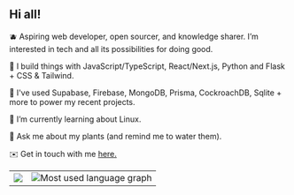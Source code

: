 ## Hi all!

🫐 Aspiring web developer, open sourcer, and knowledge sharer. I’m interested in tech and all its possibilities for doing good.

🍊 I build things with JavaScript/TypeScript, React/Next.js, Python and Flask + CSS & Tailwind.

🥝 I've used Supabase, Firebase, MongoDB, Prisma, CockroachDB, Sqlite + more to power my recent projects.

🍓 I’m currently learning about Linux.
  
🌼 Ask me about my plants (and remind me to water them).  

✉️ Get in touch with me <a href="mailto:hi@juliab.dev" target="_blank">here.</a>

<table>
<tr>
<td>
<img src="https://github-readme-stats.vercel.app/api?username=dejmedus&show_icons=true&count_private=true&hide_border=true" align="center"/>
</td>
<td>
<img src="https://github-readme-stats.vercel.app/api/top-langs/?username=dejmedus&hide=jupyter%20notebook" alt="Most used language graph" align="center"/>
</td>
</tr>
</table>


